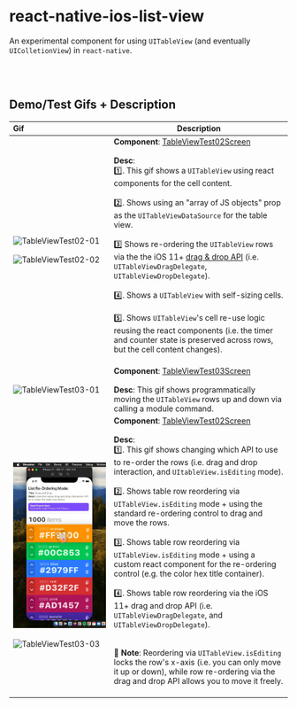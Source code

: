 # react-native-ios-list-view

An experimental component for using `UITableView` (and eventually `UIColletionView`) in `react-native`.

<br><br>

## Demo/Test Gifs + Description

| Gif                                                          | Description                                                  |
| :----------------------------------------------------------- | ------------------------------------------------------------ |
| ![TableViewTest02-01](./assets/TableViewTest02-01.gif)<br><br>![TableViewTest02-02](./assets/TableViewTest02-02.gif) | **Component**: [TableViewTest02Screen](example/src/examples/TableViewTest02Screen/TableViewTest02Screen.tsx)<br><br>**Desc**:<br>1️⃣. This gif shows a `UITableView` using react components for the cell content.<br><br>2️⃣. Shows using an "array of JS objects" prop as the `UITableViewDataSource` for the table view.<br><br>3️⃣  Shows re-ordering the `UITableView` rows via the the iOS 11+  [drag & drop API](https://developer.apple.com/documentation/uikit/drag_and_drop) (i.e. `UITableViewDragDelegate`, `UITableViewDropDelegate`).<br><br>4️⃣. Shows a `UITableView` with self-sizing cells.<br><br>5️⃣. Shows `UITableView`'s cell re-use logic reusing the react components (i.e. the timer and counter state is preserved across rows, but the cell content changes).<br><br> |
| ![TableViewTest03-01](./assets/TableViewTest03-01.gif)       | **Component**: [TableViewTest03Screen](example/src/examples/TableViewTest03Screen/TableViewTest03Screen.tsx)<br><br>**Desc**: This gif shows programmatically moving the `UITableView` rows up and down via calling a module command. |
| ![TableViewTest03-02](./assets/TableViewTest03-02.gif) <br><br>![TableViewTest03-03](./assets/TableViewTest03-03.gif) | **Component**: [TableViewTest02Screen](example/src/examples/TableViewTest02Screen/TableViewTest02Screen.tsx)<br><br>**Desc**:<br>1️⃣. This gif shows changing which API to use to re-order the rows (i.e. drag and drop interaction, and `UItableView.isEditing` mode).<br><br>2️⃣. Shows table row reordering via `UITableView.isEditing` mode + using the standard re-ordering control to drag and move the rows.<br><br>3️⃣. Shows table row reordering via `UITableView.isEditing` mode + using a custom react component for the re-ordering control (e.g. the color hex title container).<br><br>4️⃣. Shows table row reordering via the iOS 11+ drag and drop API (i.e. `UITableViewDragDelegate`, and `UITableViewDropDelegate`).<br><br><br>📝 **Note**: Reordering via `UITableView.isEditing` locks the row's x-axis (i.e. you can only move it up or down), while row re-ordering via the drag and drop API allows you to move it freely.<br><br> |

